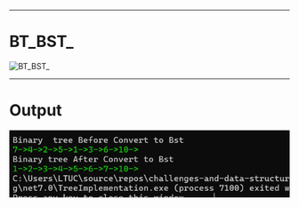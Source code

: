 ﻿
---
# BT_BST_ 
![BT_BST_](./BTreeToBST/BTtoBST.jpg)

---
# Output 
![Output](.//outputBTtoBST.png)

